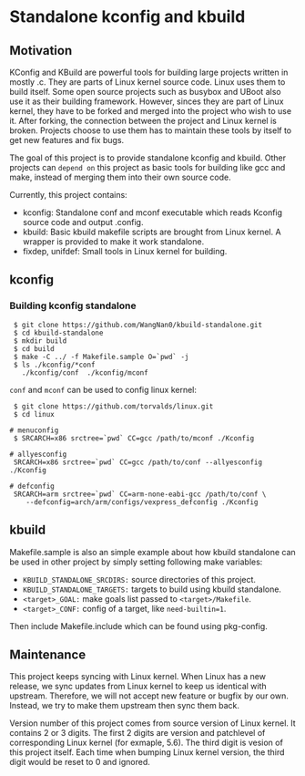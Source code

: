 # Standalone kconfig and kbuild

## Motivation

KConfig and KBuild are powerful tools for building large projects written in
mostly .c. They are parts of Linux kernel source code. Linux uses them to build
itself. Some open source projects such as busybox and UBoot also use it as
their building framework. However, sinces they are part of Linux kernel, they
have to be forked and merged into the project who wish to use it. After
forking, the connection between the project and Linux kernel is broken.
Projects choose to use them has to maintain these tools by itself to get new
features and fix bugs.

The goal of this project is to provide standalone kconfig and kbuild. Other
projects can `depend on` this project as basic tools for building like gcc and
make, instead of merging them into their own source code.

Currently, this project contains:
 * kconfig: Standalone conf and mconf executable which reads Kconfig source
   code and output .config.
 * kbuild: Basic kbuild makefile scripts are brought from Linux kernel. A wrapper
   is provided to make it work standalone.
 * fixdep, unifdef: Small tools in Linux kernel for building.

## kconfig

### Building kconfig standalone

```
 $ git clone https://github.com/WangNan0/kbuild-standalone.git
 $ cd kbuild-standalone
 $ mkdir build
 $ cd build
 $ make -C ../ -f Makefile.sample O=`pwd` -j
 $ ls ./kconfig/*conf
   ./kconfig/conf  ./kconfig/mconf
```

`conf` and `mconf` can be used to config linux kernel:

```
 $ git clone https://github.com/torvalds/linux.git
 $ cd linux

# menuconfig
 $ SRCARCH=x86 srctree=`pwd` CC=gcc /path/to/mconf ./Kconfig

# allyesconfig
 SRCARCH=x86 srctree=`pwd` CC=gcc /path/to/conf --allyesconfig ./Kconfig

# defconfig
 SRCARCH=arm srctree=`pwd` CC=arm-none-eabi-gcc /path/to/conf \
	--defconfig=arch/arm/configs/vexpress_defconfig ./Kconfig
```

## kbuild

Makefile.sample is also an simple example about how kbuild standalone can be
used in other project by simply setting following make variables:

* `KBUILD_STANDALONE_SRCDIRS:` source directories of this project.
* `KBUILD_STANDALONE_TARGETS:` targets to build using kbuild standalone.
* `<target>_GOAL:`             make goals list passed to `<target>/Makefile`.
* `<target>_CONF:`             config of a target, like `need-builtin=1`.

Then include Makefile.include which can be found using pkg-config.

## Maintenance

This project keeps syncing with Linux kernel. When Linux has a new release,
we sync updates from Linux kernel to keep us identical with upstream.
Therefore, we will not accept new feature or bugfix by our own. Instead, we
try to make them upstream then sync them back.

Version number of this project comes from source version of Linux kernel.
It contains 2 or 3 digits. The first 2 digits are version and patchlevel
of corresponding Linux kernel (for exmaple, 5.6). The third digit is vesion
of this project itself. Each time when bumping Linux kernel version, the third
digit would be reset to 0 and ignored.
